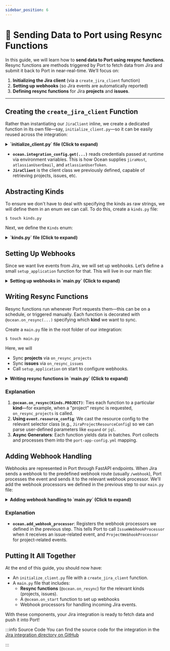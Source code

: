 ```yaml
---
sidebar_position: 6
---
```

# 📡 Sending Data to Port using Resync Functions

In this guide, we will learn how to **send data to Port using resync functions**. Resync functions are methods triggered by Port to fetch data from Jira and submit it back to Port in near-real-time. We’ll focus on:

1. **Initializing the Jira client** (via a `create_jira_client` function)
2. **Setting up webhooks** (so Jira events are automatically reported)
3. **Defining resync functions** for Jira **projects** and **issues**.

---

## Creating the `create_jira_client` Function

Rather than instantiating our `JiraClient` inline, we create a dedicated function in its own file—say, `initialize_client.py`—so it can be easily reused across the integration:

<details>

<summary><b>`initialize_client.py` file (Click to expand)</b></summary>

```python showLineNumbers
from port_ocean.context.ocean import ocean
from jira.jira_client import JiraClient  # or wherever JiraClient is defined

def create_jira_client() -> JiraClient:
    return JiraClient(
        jira_url=ocean.integration_config.get("jiraHost"),
        jira_email=ocean.integration_config.get("atlassianUserEmail"),
        jira_token=ocean.integration_config.get("atlassianUserToken"),
    )

```

</details>

- **`ocean.integration_config.get(...)`** reads credentials passed at runtime via environment variables. This is how Ocean supplies `jiraHost`, `atlassianUserEmail`, and `atlassianUserToken`.
- **`JiraClient`** is the client class we previously defined, capable of retrieving projects, issues, etc.

## Abstracting Kinds

To ensure we don't have to deal with specifying the kinds as raw strings, we will define them in an enum we can call. To do this, create a `kinds.py` file:

```console
$ touch kinds.py
```

Next, we define the `Kinds` enum:


<details>

<summary><b>`kinds.py` file (Click to expand)</b></summary>

```python showLineNumbers
from enum import StrEnum


class Kinds(StrEnum):
    PROJECT = "project"
    ISSUE = "issue"
```

</details>

## Setting Up Webhooks

Since we want live events from Jira, we will set up webhooks. Let’s define a small `setup_application` function for that. This will live in our main file:


<details>

<summary><b>Setting up webhooks in `main.py` (Click to expand)</b></summary>

```python showLineNumbers
from initialize_client import create_jira_client
from port_ocean.context.ocean import ocean
from loguru import logger

async def setup_application() -> None:
    base_url = ocean.app.base_url
    if not base_url:
        return

    client = create_jira_client()
    await client.create_webhooks(base_url)
```

</details>

## Writing Resync Functions

Resync functions run whenever Port requests them—this can be on a schedule, or triggered manually. Each function is decorated with `@ocean.on_resync(...)` specifying which **kind** we want to sync.

Create a `main.py` file in the root folder of our integration:

```console
$ touch main.py
```

Here, we will

- Sync **projects** via `on_resync_projects`
- Sync **issues** via `on_resync_issues`
- Call `setup_application` on start to configure webhooks.


<details>

<summary><b>Writing resync functions in `main.py` (Click to expand)</b></summary>

```python showLineNumbers
import typing
from typing import cast

from loguru import logger
from port_ocean.context.event import event
from port_ocean.context.ocean import ocean
from port_ocean.core.ocean_types import ASYNC_GENERATOR_RESYNC_TYPE

from kinds import Kinds  # your local definition: e.g., Kinds.PROJECT, Kinds.ISSUE
from initialize_client import create_jira_client

# Import the typed resource configs, e.g., JiraProjectResourceConfig, JiraIssueConfig
from jira.overrides import (
    JiraIssueConfig,
    JiraProjectResourceConfig,
)

async def setup_application() -> None:
    base_url = ocean.app.base_url
    if not base_url:
        return

    client = create_jira_client()
    # create_webhooks helps subscribe to real-time Jira updates
    await client.create_webhooks(base_url)

@ocean.on_resync(Kinds.PROJECT)
async def on_resync_projects(kind: str) -> ASYNC_GENERATOR_RESYNC_TYPE:
    client = create_jira_client()

    # Retrieve the user’s config for the project kind.
    selector = cast(JiraProjectResourceConfig, event.resource_config).selector
    params = {"expand": selector.expand}

    async for projects in client.get_paginated_projects(params):
        logger.info(f"Received project batch with {len(projects)} projects")
        yield projects

@ocean.on_resync(Kinds.ISSUE)
async def on_resync_issues(kind: str) -> ASYNC_GENERATOR_RESYNC_TYPE:
    client = create_jira_client()

    params = {}
    config = typing.cast(JiraIssueConfig, event.resource_config)

    # If a JQL filter is provided, add it to the request
    if config.selector.jql:
        params["jql"] = config.selector.jql
        logger.info(f"Found JQL filter: {config.selector.jql}... Adding to request.")

    # If specific fields are requested, add them
    if config.selector.fields:
        params["fields"] = config.selector.fields

    async for issues in client.get_paginated_issues(params):
        logger.info(f"Received issue batch with {len(issues)} issues")
        yield issues

# Called once when the integration starts.
@ocean.on_start()
async def on_start() -> None:
    logger.info("Starting Port Ocean Jira integration")

    # If we’re only running once and exiting, no need for webhooks.
    if ocean.event_listener_type == "ONCE":
        logger.info("Skipping webhook creation because the event listener is ONCE")
        return

    await setup_application()

```

</details>

### Explanation

1. **`@ocean.on_resync(Kinds.PROJECT)`**: Ties each function to a particular **kind**—for example, when a "project" resync is requested, `on_resync_projects` is called.
2. **Using `event.resource_config`**: We cast the resource config to the relevant selector class (e.g., `JiraProjectResourceConfig`) so we can parse user-defined parameters like `expand` or `jql`.
3. **Async Generators**: Each function yields data in batches. Port collects and processes them into the `port-app-config.yml` mapping.


## Adding Webhook Handling
Webhooks are represented in Port through FastAPI endpoints. When Jira sends a webhook to the predefined webhook route (usually `/webhook`), Port processes the event and sends it to the relevant webhook processor. We'll add the webhook processors we defined in the previous step to our `main.py` file:

<details>

<summary><b>Adding webhook handling to `main.py` (Click to expand)</b></summary>

```python showLineNumbers
... # Existing imports
# highlight-start
from webhook_processors.issue_webhook_processor import IssueWebhookProcessor
from webhook_processors.project_webhook_processor import ProjectWebhookProcessor
# highlight-end


... # Existing code

# Called once when the integration starts.
@ocean.on_start()
async def on_start() -> None:
    logger.info("Starting Port Ocean Jira integration")

    if ocean.event_listener_type == "ONCE":
        logger.info("Skipping webhook creation because the event listener is ONCE")
        return

    await setup_application()


ocean.add_webhook_processor("/webhook", IssueWebhookProcessor)
ocean.add_webhook_processor("/webhook", ProjectWebhookProcessor)
ocean.add_webhook_processor("/webhook", UserWebhookProcessor)

```

</details>

### Explanation

- **`ocean.add_webhook_processor`**: Registers the webhook processors we defined in the previous step. This tells Port to call `IssueWebhookProcessor` when it receives an issue-related event, and `ProjectWebhookProcessor` for project-related events.


## Putting It All Together

At the end of this guide, you should now have:

- An `initialize_client.py` file with a `create_jira_client` function.
- A `main.py` file that includes:
  - **Resync functions** (`@ocean.on_resync`) for the relevant kinds (projects, issues).
  - A `@ocean.on_start` function to set up webhooks
  - Webhook processors for handling incoming Jira events.

With these components, your Jira integration is ready to fetch data and push it into Port!

:::info Source Code
You can find the source code for the integration in the [Jira integration directory on GitHub](https://github.com/port-labs/ocean/tree/main/integrations/jira)

:::
